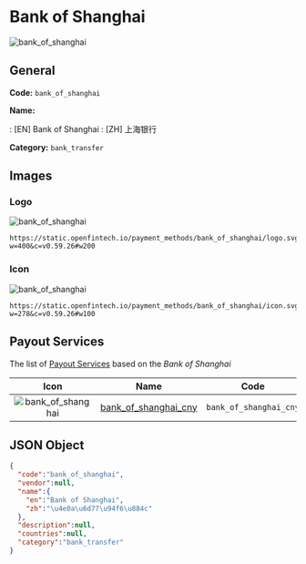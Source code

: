 
# Bank of Shanghai 
![bank_of_shanghai](https://static.openfintech.io/payment_methods/bank_of_shanghai/logo.svg?w=400&c=v0.59.26#w200)  

## General 
**Code:** `bank_of_shanghai` 
 
**Name:** 
 
:	[EN] Bank of Shanghai 
:	[ZH] 上海银行 
 
**Category:** `bank_transfer` 
 

## Images 

### Logo 
![bank_of_shanghai](https://static.openfintech.io/payment_methods/bank_of_shanghai/logo.svg?w=400&c=v0.59.26#w200)  

```
https://static.openfintech.io/payment_methods/bank_of_shanghai/logo.svg?w=400&c=v0.59.26#w200
```  

### Icon 
![bank_of_shanghai](https://static.openfintech.io/payment_methods/bank_of_shanghai/icon.svg?w=278&c=v0.59.26#w100)  

```
https://static.openfintech.io/payment_methods/bank_of_shanghai/icon.svg?w=278&c=v0.59.26#w100
```  

## Payout Services 
 
The list of [Payout Services](/payout-services/) based on the _Bank of Shanghai_ 

|Icon|Name|Code| 
|:---:|:---:|:---:| 
|![bank_of_shanghai](https://static.openfintech.io/payout_methods/bank_of_shanghai/icon.svg?w=278&c=v0.59.26#w40) |[bank_of_shanghai_cny](/payout-services/bank_of_shanghai_cny/)|`bank_of_shanghai_cny`| 
 

## JSON Object 

```json
{
  "code":"bank_of_shanghai",
  "vendor":null,
  "name":{
    "en":"Bank of Shanghai",
    "zh":"\u4e0a\u6d77\u94f6\u884c"
  },
  "description":null,
  "countries":null,
  "category":"bank_transfer"
}
```  
